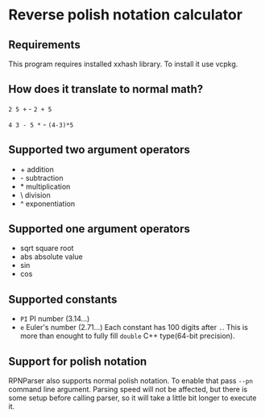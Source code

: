 # Reverse polish notation calculator

## Requirements
This program requires installed xxhash library. To install it use vcpkg.

## How does it translate to normal math?

`2 5 +` - `2 + 5`

`4 3 - 5 *` - `(4-3)*5`

## Supported two argument operators
 - \+ addition
 - \- subtraction
 - \* multiplication
 - \\ division
 - ^ exponentiation
 
## Supported one argument operators
 - sqrt square root
 - abs absolute value
 - sin
 - cos

## Supported constants
 - `PI` PI number (3.14...)
 - `e` Euler's number (2.71...)
 Each constant has 100 digits after `.`. This is more than enought to fully fill `double` C++ type(64-bit precision).
 
## Support for polish notation
RPNParser also supports normal polish notation. To enable that pass `--pn` command line argument. Parsing speed will not be affected, but there is some setup before calling parser, so it will take a little bit longer to execute it. 